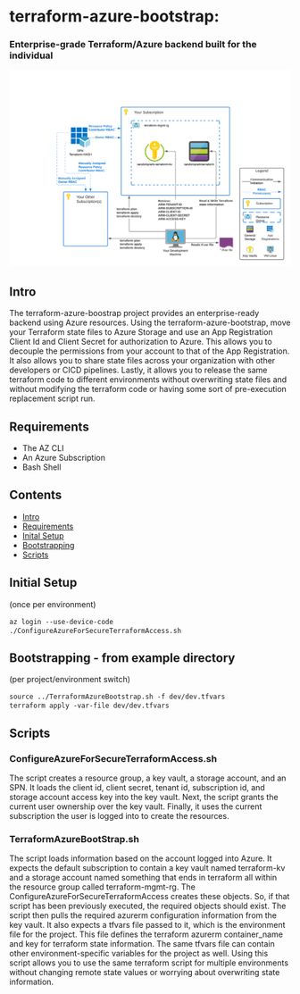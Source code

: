 # terraform-azure-bootstrap: 
### Enterprise-grade Terraform/Azure backend built for the individual 

![terraform-azure-bootstrap](terraform-azure-boostrap.png)

## Intro 
The terraform-azure-boostrap project provides an enterprise-ready backend using Azure resources.  Using the terraform-azure-bootstrap, move your Terraform state files to Azure Storage and use an App Registration Client Id and Client Secret for authorization to Azure.  This allows you to decouple the permissions from your account to that of the App Registration.  It also allows you to share state files across your organization with other developers or CICD pipelines.  Lastly, it allows you to release the same terraform code to different environments without overwriting state files and without modifying the terraform code or having some sort of pre-execution replacement script run.

## Requirements

- The AZ CLI
- An Azure Subscription
- Bash Shell

## Contents

- [Intro](#intro)
- [Requirements](#requirements)
- [Inital Setup](#inital-setup)
- [Bootstrapping](#bootstrapping)
- [Scripts](#scripts)

## Initial Setup 
(once per environment) 

```{r, engine='sh', count_lines}
az login --use-device-code
./ConfigureAzureForSecureTerraformAccess.sh
```

## Bootstrapping - from example directory
(per project/environment switch)

```
source ../TerraformAzureBootstrap.sh -f dev/dev.tfvars
terraform apply -var-file dev/dev.tfvars
```

## Scripts

### ConfigureAzureForSecureTerraformAccess.sh

The script creates a resource group, a key vault, a storage account, and an SPN.  It loads the client id, client secret, tenant id, subscription id, and storage account access key into the key vault. Next, the script grants the current user ownership over the key vault. Finally, it uses the current subscription the user is logged into to create the resources.

### TerraformAzureBootStrap.sh

The script loads information based on the account logged into Azure.  It expects the default subscription to contain a key vault named terraform-kv and a storage account named something that ends in terraform all within the resource group called terraform-mgmt-rg.  The ConfigureAzureForSecureTerraformAccess creates these objects. So, if that script has been previously executed, the required objects should exist.  The script then pulls the required azurerm configuration information from the key vault.  It also expects a tfvars file passed to it, which is the environment file for the project.  This file defines the terraform azurerm container_name and key for terraform state information.  The same tfvars file can contain other environment-specific variables for the project as well.  Using this script allows you to use the same terraform script for multiple environments without changing remote state values or worrying about overwriting state information. 
